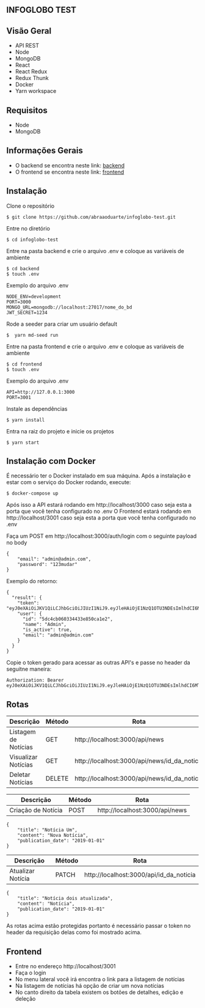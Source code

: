 ## INFOGLOBO TEST

## Visão Geral
* API REST
* Node
* MongoDB
* React
* React Redux
* Redux Thunk
* Docker
* Yarn workspace

## Requisitos
* Node
* MongoDB

## Informações Gerais
* O backend se encontra neste link: [backend](https://github.com/abraaoduarte/infoglobo-test/tree/master/backend)
* O frontend se encontra neste link: [frontend](https://github.com/abraaoduarte/infoglobo-test/tree/master/frontend)

## Instalação
Clone o repositório
```
$ git clone https://github.com/abraaoduarte/infoglobo-test.git
```
Entre no diretório
```
$ cd infoglobo-test
```
Entre na pasta backend e crie o arquivo .env e coloque as variáveis de ambiente
```
$ cd backend
$ touch .env
```
Exemplo do arquivo .env
```
NODE_ENV=development
PORT=3000
MONGO_URL=mongodb://localhost:27017/nome_do_bd
JWT_SECRET=1234
```
Rode a seeder para criar um usuário default
```
$  yarn md-seed run
```
Entre na pasta frontend e crie o arquivo .env e coloque as variáveis de ambiente
```
$ cd frontend
$ touch .env
```
Exemplo do arquivo .env
```
API=http://127.0.0.1:3000
PORT=3001
```
Instale as dependências
```
$ yarn install
```
Entra na raiz do projeto e inicie os projetos
```
$ yarn start
```
## Instalação com Docker
É necessário ter o Docker instalado em sua máquina.
Após a instalação e estar com o serviço do Docker rodando, execute:
```
$ docker-compose up
```
Após isso a API estará rodando em http://localhost/3000 caso seja esta a porta que você tenha configurado no .env
O Frontend estará rodando em http://localhost/3001 caso seja esta a porta que você tenha configurado no .env

Faça um POST em http://localhost:3000/auth/login com o seguinte payload no body
```
{
    "email": "admin@admin.com",
    "password": "123mudar"
}
```
Exemplo do retorno:
```
{
  "result": {
    "token": "eyJ0eXAiOiJKV1QiLCJhbGciOiJIUzI1NiJ9.eyJleHAiOjE1NzQ1OTU3NDEsImlhdCI6MTU3MzM4NjE0MSwic3ViIjp7ImlkIjoiNWRjNGNiMDYwMzM0NDMzZTg1MGNhMWUyIn19.1v3AcHsu5qAOyAVe98ID_Yop4pf3kaxvz7MVUzRmNyc",
    "user": {
      "id": "5dc4cb060334433e850ca1e2",
      "name": "Admin",
      "is_active": true,
      "email": "admin@admin.com"
    }
  }
}
```
Copie o token gerado para acessar as outras API's e passe no header da seguitne maneira:
```
Authorization: Bearer eyJ0eXAiOiJKV1QiLCJhbGciOiJIUzI1NiJ9.eyJleHAiOjE1NzQ1OTU3NDEsImlhdCI6MTU3MzM4NjE0MSwic3ViIjp7ImlkIjoiNWRjNGNiMDYwMzM0NDMzZTg1MGNhMWUyIn19.1v3AcHsu5qAOyAVe98ID_Yop4pf3kaxvz7MVUzRmNyc
```
## Rotas
|Descrição| Método | Rota |
| ------ | ------ | ------ |
| Listagem de Notícias | GET | http://localhost:3000/api/news |
| Visualizar Notícias | GET | http://localhost:3000/api/news/id_da_noticia |
| Deletar Notícias | DELETE | http://localhost:3000/api/news/id_da_noticia |

|Descrição| Método | Rota |
| ------ | ------ | ------ |
| Criação de Notícia | POST | http://localhost:3000/api/news |
```
{
	"title": "Notícia Um",
	"content": "Nova Notícia",
	"publication_date": "2019-01-01"
}
```
|Descrição| Método | Rota |
| ------ | ------ | ------ |
| Atualizar Notícia | PATCH | http://localhost:3000/api/id_da_noticia |
```
{
	"title": "Notícia dois atualizada",
	"content": "Notícia",
	"publication_date": "2019-01-01"
}
```
As rotas acima estão protegidas portanto é necessário passar o token no header da requisição delas como foi mostrado acima.

## Frontend
* Entre no endereço http://localhost/3001
* Faça o login
* No menu lateral você irá encontra o link para a listagem de notícias
* Na listagem de notícias há opção de criar um nova notícias
* No canto direito da tabela existem os botões de detalhes, edição e deleção
